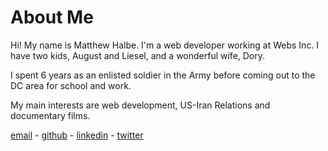# About Me

Hi! My name is Matthew Halbe. I'm a web developer working at Webs Inc. I have two kids, August and Liesel, and a wonderful wife, Dory.

I spent 6 years as an enlisted soldier in the Army before coming out to the DC area for school and work.

My main interests are web development, US-Iran Relations and documentary films.

[email](mailto:matthew.c.halbe@gmail.com) - [github](https://github.com/eblahm) - [linkedin](https://www.linkedin.com/pub/matthew-halbe/2b/a37/911) - [twitter](https://twitter.com/_yonant)


